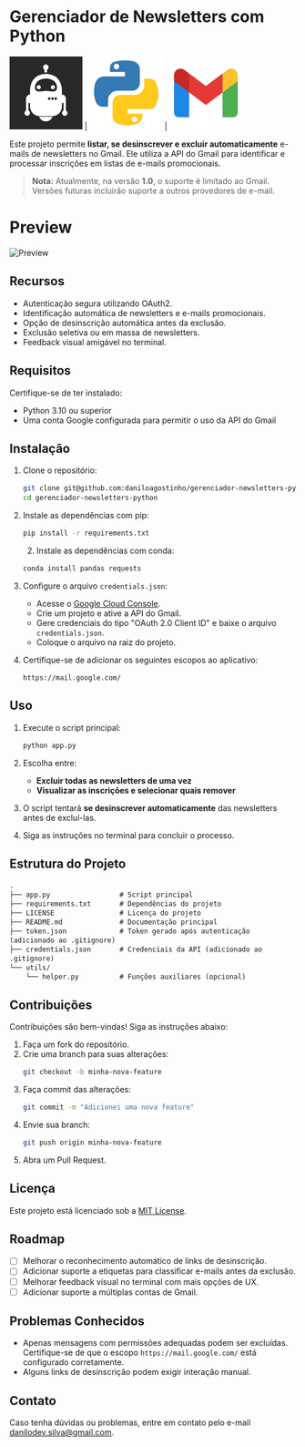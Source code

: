 # Gerenciador de Newsletters com Python

![Automação de E-mails](https://raw.githubusercontent.com/daniloagostinho/excluir-emails-gmail-python/refs/heads/main/images/robot.png) | ![Python](https://raw.githubusercontent.com/daniloagostinho/excluir-emails-gmail-python/refs/heads/main/images/python.png) | ![Gmail](https://raw.githubusercontent.com/daniloagostinho/excluir-emails-gmail-python/refs/heads/main/images/gmail.png)

Este projeto permite **listar, se desinscrever e excluir automaticamente** e-mails de newsletters no Gmail. Ele utiliza a API do Gmail para identificar e processar inscrições em listas de e-mails promocionais.

> **Nota:** Atualmente, na versão **1.0**, o suporte é limitado ao Gmail. Versões futuras incluirão suporte a outros provedores de e-mail.

# Preview

![Preview](https://github.com/daniloagostinho/excluir-newsletter-python/blob/main/images/Preview.gif)

## Recursos
- Autenticação segura utilizando OAuth2.
- Identificação automática de newsletters e e-mails promocionais.
- Opção de desinscrição automática antes da exclusão.
- Exclusão seletiva ou em massa de newsletters.
- Feedback visual amigável no terminal.

## Requisitos
Certifique-se de ter instalado:
- Python 3.10 ou superior
- Uma conta Google configurada para permitir o uso da API do Gmail

## Instalação

1. Clone o repositório:
   ```bash
   git clone git@github.com:daniloagostinho/gerenciador-newsletters-python.git
   cd gerenciador-newsletters-python
   ```

2. Instale as dependências com pip:
   ```bash
   pip install -r requirements.txt
   ```

   2. Instale as dependências com conda:
   ```bash
   conda install pandas requests
   ```

3. Configure o arquivo `credentials.json`:
   - Acesse o [Google Cloud Console](https://console.cloud.google.com/).
   - Crie um projeto e ative a API do Gmail.
   - Gere credenciais do tipo "OAuth 2.0 Client ID" e baixe o arquivo `credentials.json`.
   - Coloque o arquivo na raiz do projeto.

4. Certifique-se de adicionar os seguintes escopos ao aplicativo:
   ```plaintext
   https://mail.google.com/
   ```

## Uso

1. Execute o script principal:
   ```bash
   python app.py
   ```

2. Escolha entre:
   - **Excluir todas as newsletters de uma vez**
   - **Visualizar as inscrições e selecionar quais remover**

3. O script tentará **se desinscrever automaticamente** das newsletters antes de excluí-las.

4. Siga as instruções no terminal para concluir o processo.

## Estrutura do Projeto

```
.
├── app.py                 # Script principal
├── requirements.txt       # Dependências do projeto
├── LICENSE                # Licença do projeto
├── README.md              # Documentação principal
├── token.json             # Token gerado após autenticação (adicionado ao .gitignore)
├── credentials.json       # Credenciais da API (adicionado ao .gitignore)
└── utils/
    └── helper.py          # Funções auxiliares (opcional)
```

## Contribuições

Contribuições são bem-vindas! Siga as instruções abaixo:

1. Faça um fork do repositório.
2. Crie uma branch para suas alterações:
   ```bash
   git checkout -b minha-nova-feature
   ```
3. Faça commit das alterações:
   ```bash
   git commit -m "Adicionei uma nova feature"
   ```
4. Envie sua branch:
   ```bash
   git push origin minha-nova-feature
   ```
5. Abra um Pull Request.

## Licença

Este projeto está licenciado sob a [MIT License](LICENSE).

## Roadmap
- [ ] Melhorar o reconhecimento automático de links de desinscrição.
- [ ] Adicionar suporte a etiquetas para classificar e-mails antes da exclusão.
- [ ] Melhorar feedback visual no terminal com mais opções de UX.
- [ ] Adicionar suporte a múltiplas contas de Gmail.

## Problemas Conhecidos
- Apenas mensagens com permissões adequadas podem ser excluídas. Certifique-se de que o escopo `https://mail.google.com/` está configurado corretamente.
- Alguns links de desinscrição podem exigir interação manual.

## Contato
Caso tenha dúvidas ou problemas, entre em contato pelo e-mail [danilodev.silva@gmail.com](mailto:danilodev.silva@gmail.com).
